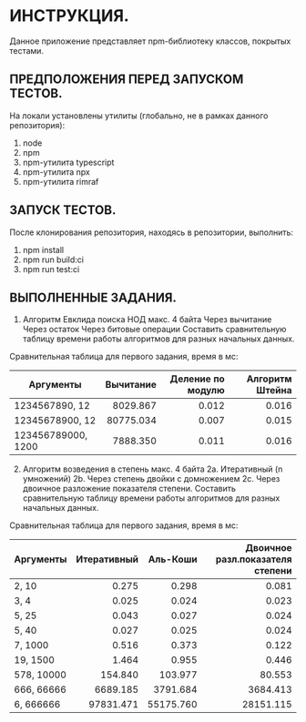 # ИНСТРУКЦИЯ.
Данное приложение представляет npm-библиотеку классов, покрытых тестами.

## ПРЕДПОЛОЖЕНИЯ ПЕРЕД ЗАПУСКОМ ТЕСТОВ.
На локали установлены утилиты (глобально, не в рамках данного репозитория):
1. node 
2. npm
3. npm-утилита typescript
4. npm-утилита npx
5. npm-утилита rimraf

## ЗАПУСК ТЕСТОВ.
После клонирования репозитория, находясь в репозитории, выполнить:
1. npm install
2. npm run build:ci
3. npm run test:ci

## ВЫПОЛНЕННЫЕ ЗАДАНИЯ.
1. Алгоритм Евклида поиска НОД макс. 4 байта
    Через вычитание
    Через остаток
    Через битовые операции
    Составить сравнительную таблицу времени работы алгоритмов для разных начальных данных.

Сравнительная таблица для первого задания, время в мс:

Аргументы|Вычитание|Деление по модулю|Алгоритм Штейна|
---|---:|---:|---:|
1234567890, 12|8029.867|0.012|0.016
12345678900, 12|80775.034|0.007|0.015
123456789000, 1200|7888.350|0.011|0.016


2. Алгоритм возведения в степень макс. 4 байта
    2а. Итеративный (n умножений)
    2b. Через степень двойки с домножением
    2c. Через двоичное разложение показателя степени.
    Составить сравнительную таблицу времени работы алгоритмов для разных начальных данных.

Сравнительная таблица для первого задания, время в мс:

Аргументы|Итеративный|Аль-Коши|Двоичное разл.показателя степени|
---|---:|---:|---:|
2,   10|0.275|0.298|0.081
3,   4|0.025|0.024|0.023
5,   25|0.043|0.027|0.024
5,   40|0.027|0.025|0.024
7,   1000|0.516|0.373|0.122
19,  1500|1.464|0.955|0.446
578, 10000|154.840|103.977|80.553
666, 66666|6689.185|3791.684|3684.413
6,   666666|97831.471|55175.760|28151.115
